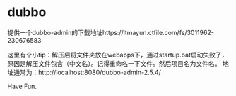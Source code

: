 # dubbo
提供一个dubbo-admin的下载地址https://itmayun.ctfile.com/fs/3011962-230676583

这里有个小tip：解压后将文件夹放在webapps下，通过startup.bat启动失败了，原因是解压文件包含（中文名）。记得重命名一下文件。然后项目名为文件名。
地址通常为：http://localhost:8080/dubbo-admin-2.5.4/


Have Fun.
